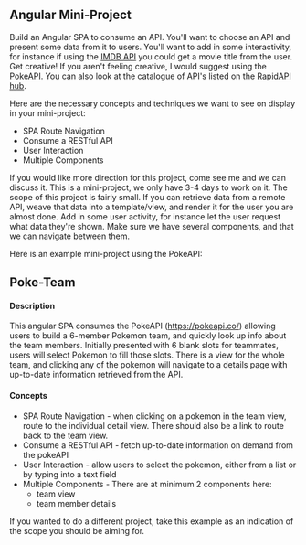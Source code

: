 ## Angular Mini-Project
Build an Angular SPA to consume an API. You'll want to choose an API and present some data from it to users. You'll want to add in some interactivity, for instance if using the [IMDB API](https://developer.imdb.com/documentation/api-documentation/getting-access/) you could get a movie title from the user. Get creative! If you aren't feeling creative, I would suggest using the [PokeAPI](https://pokeapi.co/). You can also look at the catalogue of API's listed on the [RapidAPI hub](https://rapidapi.com/hub).
 
Here are the necessary concepts and techniques we want to see on display in your mini-project: 
 - SPA Route Navigation
 - Consume a RESTful API
 - User Interaction
 - Multiple Components

If you would like more direction for this project, come see me and we can discuss it. This is a mini-project, we only have 3-4 days to work on it. The scope of this project is fairly small. If you can retrieve data from a remote API, weave that data into a template/view, and render it for the user you are almost done. Add in some user activity, for instance let the user request what data they're shown. Make sure we have several components, and that we can navigate between them.

Here is an example mini-project using the PokeAPI:

## Poke-Team
#### Description
This angular SPA consumes the PokeAPI (https://pokeapi.co/) allowing users to build a 6-member Pokemon team, and quickly look up info about the team members. Initially presented with 6 blank slots for teammates, users will select Pokemon to fill those slots. There is a view for the whole team, and clicking any of the pokemon will navigate to a details page with up-to-date information retrieved from the API.

#### Concepts
 - SPA Route Navigation - when clicking on a pokemon in the team view, route to the individual detail view. There should also be a link to route back to the team view.
 - Consume a RESTful API - fetch up-to-date information on demand from the pokeAPI
 - User Interaction - allow users to select the pokemon, either from a list or by typing into a text field
 - Multiple Components - There are at minimum 2 components here:
   - team view
   - team member details


    
If you wanted to do a different project, take this example as an indication of the scope you should be aiming for. 
